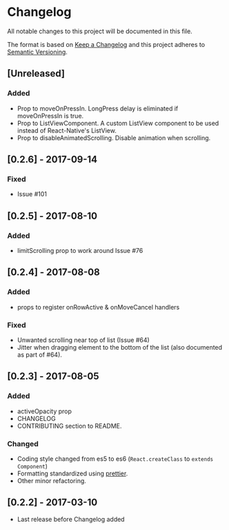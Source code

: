 # Changelog
All notable changes to this project will be documented in this file.

The format is based on [Keep a Changelog](http://keepachangelog.com/en/1.0.0/)
and this project adheres to [Semantic Versioning](http://semver.org/spec/v2.0.0.html).


## [Unreleased]
### Added
- Prop to moveOnPressIn. LongPress delay is eliminated if moveOnPressIn is true.
- Prop to ListViewComponent. A custom ListView component to be used instead of React-Native's ListView.
- Prop to disableAnimatedScrolling. Disable animation when scrolling.

## [0.2.6] - 2017-09-14
### Fixed
- Issue #101

## [0.2.5] - 2017-08-10
### Added
- limitScrolling prop to work around Issue #76

## [0.2.4] - 2017-08-08
### Added
- props to register onRowActive & onMoveCancel handlers

### Fixed
- Unwanted scrolling near top of list (Issue #64)
- Jitter when dragging element to the bottom of the list (also documented as part of #64).

## [0.2.3] - 2017-08-05
### Added
- activeOpacity prop
- CHANGELOG
- CONTRIBUTING section to README.

### Changed
- Coding style changed from es5 to es6 (`React.createClass` to `extends Component`)
- Formatting standardized using [prettier](http://jlongster.com/A-Prettier-Formatter).
- Other minor refactoring.


## [0.2.2] - 2017-03-10

- Last release before Changelog added
